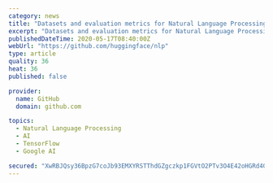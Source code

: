 ```yaml
---
category: news
title: "Datasets and evaluation metrics for Natural Language Processing in NumPy, Pandas, PyTorch and TensorFlow"
excerpt: "Datasets and evaluation metrics for Natural Language Processing in NumPy, Pandas, PyTorch and TensorFlow - huggingface/nlp"
publishedDateTime: 2020-05-17T08:40:00Z
webUrl: "https://github.com/huggingface/nlp"
type: article
quality: 36
heat: 36
published: false

provider:
  name: GitHub
  domain: github.com

topics:
  - Natural Language Processing
  - AI
  - TensorFlow
  - Google AI

secured: "XwRBJQsy36BpzG7coJb93EMXYRSTThdGZgczkp1FGVtO2PTv3O4E42oHGRd4Gg718EKFiqr1svicch+zCCjQKBcNpos8cVI3wO4pGLIBoG7DONUx+V4xVMLPbmPsYTPbgwD4pAZQL+mYjoEvkUfcyQC9qBurG4RmCPWP+65gSZpSQL6sDjdKIqZiNjJi7FvmaayhB/mr+IWTaMJeQVvESqXR7Tg25FU1Rq5Sqre5J78OTD3nZC3iKdTWGv4l0rCiR3QsH3srpmuTrYoMfDb8rI0txc3eIh1l+/KlkN5FR3xF3dcXay94a1mHXa6JFgyiYn1kY79kstiSQBF85ih9fuszZXxsBxdvY2EOT67+ewDYMDLucGsk8VRKPjnWf5DlICvjRimFlkkP0/RJ+h/fIuR2c5zuXFmw8uU9Eu3r+1CFawdYs3IwWhtuMwgzHFkYOxbh0Hif75KSaxnL6VDyo/OVpV2PmpipFPbz9SrcRQQ=;4wq9ydwzmCECOBPodwEh5Q=="
---
```



